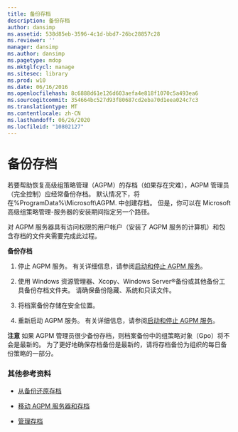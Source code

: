 ```yaml
---
title: 备份存档
description: 备份存档
author: dansimp
ms.assetid: 538d85eb-3596-4c1d-bbd7-26bc28857c28
ms.reviewer: ''
manager: dansimp
ms.author: dansimp
ms.pagetype: mdop
ms.mktglfcycl: manage
ms.sitesec: library
ms.prod: w10
ms.date: 06/16/2016
ms.openlocfilehash: 8c6888d61e126d603aefa4e818f1070c5a493ea6
ms.sourcegitcommit: 354664bc527d93f80687cd2eba70d1eea024c7c3
ms.translationtype: MT
ms.contentlocale: zh-CN
ms.lasthandoff: 06/26/2020
ms.locfileid: "10802127"
---
```

# 备份存档


若要帮助恢复高级组策略管理（AGPM）的存档（如果存在灾难），AGPM 管理员（完全控制）应经常备份存档。 默认情况下，将在%ProgramData%\\Microsoft\\AGPM. 中创建存档。 但是，你可以在 Microsoft 高级组策略管理-服务器的安装期间指定另一个路径。

对 AGPM 服务器具有访问权限的用户帐户（安装了 AGPM 服务的计算机）和包含存档的文件夹需要完成此过程。

**备份存档**

1.  停止 AGPM 服务。 有关详细信息，请参阅[启动和停止 AGPM 服务](start-and-stop-the-agpm-service-agpm40.md)。

2.  使用 Windows 资源管理器、Xcopy、Windows Server®备份或其他备份工具备份存档文件夹。 请确保备份隐藏、系统和只读文件。

3.  将档案备份存储在安全位置。

4.  重新启动 AGPM 服务。 有关详细信息，请参阅[启动和停止 AGPM 服务](start-and-stop-the-agpm-service-agpm40.md)。

**注意** 如果 AGPM 管理员很少备份存档，则档案备份中的组策略对象（Gpo）将不会是最新的。 为了更好地确保存档备份是最新的，请将存档备份为组织的每日备份策略的一部分。

 

### 其他参考资料

-   [从备份还原存档](restore-the-archive-from-a-backup-agpm40.md)

-   [移动 AGPM 服务器和存档](move-the-agpm-server-and-the-archive-agpm40.md)

-   [管理存档](managing-the-archive-agpm40.md)

 

 





